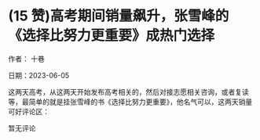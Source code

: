 
# (15 赞)高考期间销量飙升，张雪峰的《选择比努力更重要》成热门选择

作者：  十巷

日期：2023-06-05

这两天高考，从这两天开始发布高考相关的，然后对接志愿相关咨询，或者复读等，最简单的就是挂张雪峰的书《选择比努力更重要》，他名气可以，这两天销量可好评论区：

暂无评论

